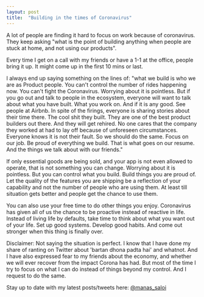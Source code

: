 ```yaml
---
layout: post
title:  "Building in the times of Coronavirus"
---
```


A lot of people are finding it hard to focus on work because of coronavirus. They keep asking "what is the point of building anything when people are stuck at home, and not using our products". 

Every time I get on a call with my friends or have a 1-1 at the office, people bring it up. It might come up in the first 10 mins or last.

I always end up saying something on the lines of: "what we build is who we are as Product people. You can't control the number of rides happening now. You can't fight the Coronavirus. Worrying about it is pointless. But if you go out and talk to people in the ecosystem, everyone will want to talk about what you have built. What you work on. And if it is any good. See people at Airbnb. In spite of the firings, everyone is sharing stories about their time there. The cool shit they built. They are one of the best product builders out there. And they will get rehired. No one cares that the company they worked at had to lay off because of unforeseen circumstances. Everyone knows it is not their fault. So we should do the same. Focus on our job. Be proud of everything we build. That is what goes on our resume. And the things we talk about with our friends."

If only essential goods are being sold, and your app is not even allowed to operate, that is not something you can change. Worrying about it is pointless. But you can control what you build. Build things you are proud of. Let the quality of the features you are shipping be a reflection of your capability and not the number of people who are using them. At least till situation gets better and people get the chance to use them.

You can also use your free time to do other things you enjoy. Coronavirus has given all of us the chance to be proactive instead of reactive in life. Instead of living life by defaults, take time to think about what you want out of your life. Set up good systems. Develop good habits. And come out stronger when this thing is finally over.

Disclaimer: Not saying the situation is perfect. I know that I have done my share of ranting on Twitter about 'bartan dhona padta hai' and whatnot. And I have also expressed fear to my friends about the economy, and whether we will ever recover from the impact Corona has had. But most of the time I try to focus on what I can do instead of things beyond my control. And I request to do the same.

Stay up to date with my latest posts/tweets here: [@manas_saloi](http://twitter.com/manas_saloi)
